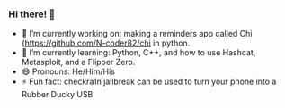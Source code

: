 ### Hi there! 👋
- 🔭 I’m currently working on: making a reminders app called Chi (https://github.com/N-coder82/chi in python.
- 🌱 I’m currently learning: Python, C++, and how to use Hashcat, Metasploit, and a Flipper Zero.
- 😄 Pronouns: He/Him/His
- ⚡ Fun fact: checkra1n jailbreak can be used to turn your phone into a Rubber Ducky USB